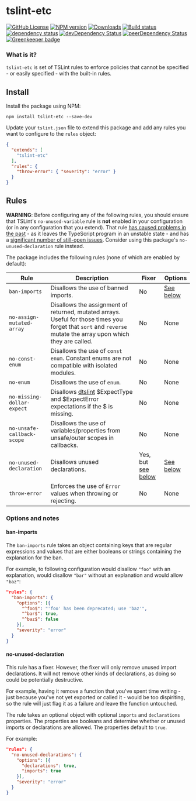 # tslint-etc

[![GitHub License](https://img.shields.io/badge/license-MIT-blue.svg)](https://github.com/cartant/tslint-etc/blob/master/LICENSE)
[![NPM version](https://img.shields.io/npm/v/tslint-etc.svg)](https://www.npmjs.com/package/tslint-etc)
[![Downloads](http://img.shields.io/npm/dm/tslint-etc.svg)](https://npmjs.org/package/tslint-etc)
[![Build status](https://img.shields.io/travis/cartant/tslint-etc.svg)](http://travis-ci.org/cartant/tslint-etc)
[![dependency status](https://img.shields.io/david/cartant/tslint-etc.svg)](https://david-dm.org/cartant/tslint-etc)
[![devDependency Status](https://img.shields.io/david/dev/cartant/tslint-etc.svg)](https://david-dm.org/cartant/tslint-etc#info=devDependencies)
[![peerDependency Status](https://img.shields.io/david/peer/cartant/tslint-etc.svg)](https://david-dm.org/cartant/tslint-etc#info=peerDependencies)
[![Greenkeeper badge](https://badges.greenkeeper.io/cartant/tslint-etc.svg)](https://greenkeeper.io/)

### What is it?

`tslint-etc` is set of TSLint rules to enforce policies that cannot be specified - or easily specified - with the built-in rules.

## Install

Install the package using NPM:

    npm install tslint-etc --save-dev

Update your `tslint.json` file to extend this package and add any rules you want to configure to the `rules` object:

```json
{
  "extends": [
    "tslint-etc"
  ],
  "rules": {
    "throw-error": { "severity": "error" }
  }
}
```

<a name="rules"></a>

## Rules

**WARNING**: Before configuring any of the following rules, you should ensure that TSLint's `no-unused-variable` rule is **not** enabled in your configuration (or in any configuration that you extend). That rule [has caused problems in the past](https://github.com/cartant/rxjs-tslint-rules/issues/4) - as it leaves the TypeScript program in an unstable state - and has a [significant number of still-open issues](https://github.com/palantir/tslint/search?q=no-unused-variable&state=open&type=Issues&utf8=%E2%9C%93). Consider using this package's `no-unused-declaration` rule instead.

The package includes the following rules (none of which are enabled by default):

| Rule | Description | Fixer | Options |
| --- | --- | --- | --- |
| `ban-imports` | Disallows the use of banned imports. | No | [See below](#ban-imports) |
| `no-assign-mutated-array` | Disallows the assignment of returned, mutated arrays. Useful for those times you forget that `sort` and `reverse` mutate the array upon which they are called. | No | None |
| `no-const-enum` | Disallows the use of `const enum`. Constant enums are not compatible with isolated modules. | No | None |
| `no-enum` | Disallows the use of `enum`. | No | None |
| `no-missing-dollar-expect` | Disallows [dtslint](https://github.com/Microsoft/dtslint) $ExpectType and $ExpectError expectations if the $ is missing. | No | None |
| `no-unsafe-callback-scope` | Disallows the use of variables/properties from unsafe/outer scopes in callbacks. | No | None |
| `no-unused-declaration` | Disallows unused declarations. | Yes, but [see below](#no-unused-declaration) | [See below](#no-unused-declaration) |
| `throw-error` | Enforces the use of `Error` values when throwing or rejecting. | No | None |

### Options and notes

<a name="ban-imports"></a>

#### ban-imports

The `ban-imports` rule takes an object containing keys that are regular expressions and values that are either booleans or strings containing the explanation for the ban.

For example, to following configuration would disallow `"foo"` with an explanation, would disallow `"bar"` without an explanation and would allow `"baz"`:

```json
"rules": {
  "ban-imports": {
    "options": [{
      "^foo$": "'foo' has been deprecated; use 'baz'",
      "^bar$": true,
      "^baz$": false
    }],
    "severity": "error"
  }
}
```

<a name="no-unused-declaration"></a>

#### no-unused-declaration

This rule has a fixer. However, the fixer will only remove unused import declarations. It will not remove other kinds of declarations, as doing so could be potentially destructive.

For example, having it remove a function that you've spent time writing - just because you've not yet exported or called it - would be too dispiriting, so the rule will just flag it as a failure and leave the function untouched.

The rule takes an optional object with optional `imports` and `declarations` properties. The properties are booleans and determine whether or unused imports or declarations are allowed. The properties default to `true`.

For example:

```json
"rules": {
  "no-unused-declarations": {
    "options": [{
      "declarations": true,
      "imports": true
    }],
    "severity": "error"
  }
}
```